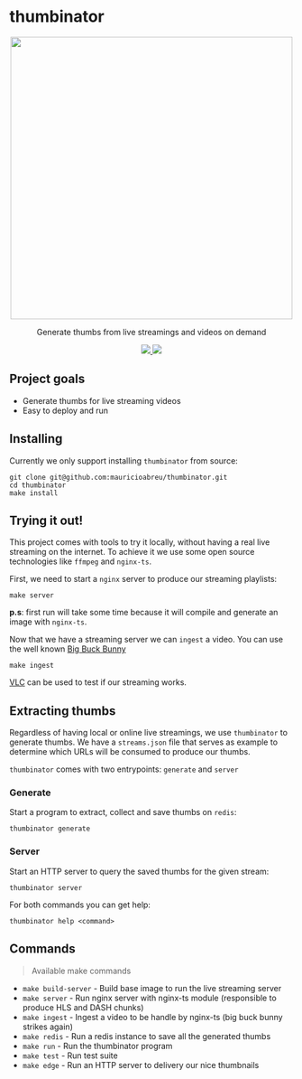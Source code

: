# thumbinator

<p align="center">
  <img src="https://github.com/mauricioabreu/thumbinator/raw/master/docs/thumbinator.png?raw=true" width="500">
  <p align="center">Generate thumbs from live streamings and videos on demand</p>
  <p align="center">
    <a href="https://travis-ci.org/mauricioabreu/thumbinator">
      <img src="https://travis-ci.org/mauricioabreu/thumbinator.svg?branch=master">
    </a>
    <a href="https://codecov.io/gh/mauricioabreu/thumbinator">
      <img src="https://codecov.io/gh/mauricioabreu/thumbinator/branch/master/graph/badge.svg">
    </a>
  </p>
</p>

## Project goals

* Generate thumbs for live streaming videos
* Easy to deploy and run

## Installing

Currently we only support installing `thumbinator` from source:

```console
git clone git@github.com:mauricioabreu/thumbinator.git
cd thumbinator
make install
```

## Trying it out!

This project comes with tools to try it locally, without having a real live streaming on the internet.
To achieve it we use some open source technologies like `ffmpeg` and `nginx-ts`.

First, we need to start a `nginx` server to produce our streaming playlists:
```
make server
```

**p.s**: first run will take some time because it will compile and generate an image with `nginx-ts`.

Now that we have a streaming server we can `ingest` a video. You can use the well known [Big Buck Bunny](https://peach.blender.org/download/)

```
make ingest
```

[VLC](https://www.videolan.org/vlc/) can be used to test if our streaming works.

## Extracting thumbs

Regardless of having local or online live streamings, we use `thumbinator` to generate thumbs.
We have a `streams.json` file that serves as example to determine which URLs will be consumed to produce our thumbs.

`thumbinator` comes with two entrypoints: `generate` and `server`

### Generate

Start a program to extract, collect and save thumbs on `redis`:

```console
thumbinator generate
```

### Server

Start an HTTP server to query the saved thumbs for the given stream:

```console
thumbinator server
```

For both commands you can get help:

```console
thumbinator help <command>
```

## Commands
> Available make commands

* `make build-server` - Build base image to run the live streaming server
* `make server` - Run nginx server with nginx-ts module (responsible to produce HLS and DASH chunks)
* `make ingest` - Ingest a video to be handle by nginx-ts (big buck bunny strikes again)
* `make redis` - Run a redis instance to save all the generated thumbs
* `make run` - Run the thumbinator program
* `make test` - Run test suite
* `make edge` - Run an HTTP server to delivery our nice thumbnails